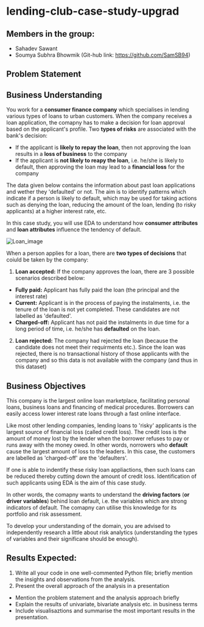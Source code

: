 # lending-club-case-study-upgrad

## Members in the group:
- Sahadev Sawant
- Soumya Subhra Bhowmik (Git-hub link: https://github.com/SamSB94)

## Problem Statement

## Business Understanding

You work for a __consumer finance company__ which specialises in lending various types of loans to urban customers. When the company receives a loan application, the comapny has to make a decision for loan approval based on the applicant's profile. Two __types of risks__ are associated with the bank's decision:
  - If the applicant is __likely to repay the loan__, then not approving the loan results in a __loss of business__ to the company
  - If the applicant is __not likely to reapy the loan__, i.e. he/she is likely to default, then approving the loan may lead to a __financial loss__ for the company

The data given below contains the information about past loan applications and wether they 'defaulted' or not. The aim is to identify patterns which indicate if a person is likely to default, which may be used for taking actions such as denying the loan, reducing the amount of the loan, lending (to risky applicants) at a higher interest rate, etc.

In this case study, you will use EDA to understand how __consumer attributes__ and __loan attributes__ influence the tendency of default.

![Loan_image](https://user-images.githubusercontent.com/83507214/162672287-f9f220bf-9e4e-4f39-88c9-8af48d5697d4.png)

When a person applies for a loan, there are __two types of decisions__ that coiuld be taken by the company:

1. __Loan accepted:__ If the company approves the loan, there are 3 possible scenarios described below:
  - __Fully paid:__ Applicant has fully paid the loan (the principal and the interest rate)
  - __Current:__ Applicant is in the process of paying the instalments, i.e. the tenure of the loan is not yet completed. These candidates are not labelled as 'defaulted'.
  - __Charged-off:__ Applicant has not paid the instalments in due time for a long period of time, i.e. he/she has __defaulted__ on the loan.

2. __Loan rejected:__ The company had rejected the loan (because the candidate does not meet their requirments etc.). Since the loan was rejected, there is no transactional history of those applicants with the company and so this data is not available wiith the company (and thus in this dataset)

## Business Objectives

This company is the largest online loan marketplace, facilitating personal loans, business loans and financing of medical procedures. Borrowers can easily access lower interest rate loans through a fast online interface.

Like most other lending companies, lending loans to 'risky' applicants is the largest source of financial loss (called credit loss). The credit loss is the amount of money lost by the lender when the borrower refuses to pay or runs away with the money owed. In other words, norrowers who __default__ cause the largest amount of loss to the leaders. In this case, the customers are labelled as 'charged-off' are the 'defaulters'.

If one is able to indentify these risky loan appliactions, then such loans can be reduced thereby cutting down the amount of credit loss. Identification of such applicants using EDA is the aim of this case study.

In other words, the comapny wants to understand the __driving factors__ (__or driver variables__) behind loan default, i.e. the variables which are strong indicators of default. The comapny can utilise this knowledge for its portfolio and risk assessment.

To develop your understanding of the domain, you are advised to independently research a little about risk analytics (understanding the types of variables and their significane should be enough).

## Results Expected:

1. Write all your code in one well-commented Python file; briefly mention the insights and observations from the analysis.
2. Present the overall approach of the analysis in a presentation
- Mention the problem statement and the analysis approach briefly
- Explain the results of univariate, bivariate analysis etc. in business terms
- Include visualisaztions and summarise the most important results in the presentation.
